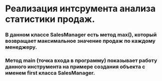 # Реализация интсрумента анализа статистики продаж.
### В данном классе SalesManager есть метод max(), который возвращает максимальное значение продаж по каждому менеджеру.
### Метод main (точка входа в программу) показывает работу данного инструмента на примере создания объекта с именем first класса SalesManager. 